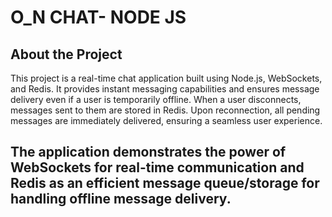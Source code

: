 # O_N CHAT- NODE JS

## About the Project
This project is a real-time chat application built using Node.js, WebSockets, and Redis. It provides instant messaging capabilities and ensures message delivery even if a user is temporarily offline. When a user disconnects, messages sent to them are stored in Redis. Upon reconnection, all pending messages are immediately delivered, ensuring a seamless user experience.

## The application demonstrates the power of WebSockets for real-time communication and Redis as an efficient message queue/storage for handling offline message delivery.

